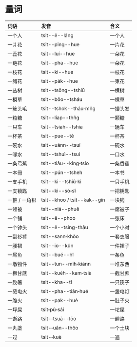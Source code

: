 # 量词

| 词语 | 发音 | 含义 |
| :--- | :--- | :--- |
| 一个人 | tsi̍t--ê--lâng | 一个人 |
| 一爿花 | tsi̍t--pîng--hue | 一片花 |
| 一蕊花 | tsi̍t--luí--hue | 一朵花 |
| 一葩花 | tsi̍t--pha--hue | 一朵花 |
| 一枝花 | tsi̍t--ki--hue | 一枝花 |
| 一缚花 | tsi̍t--pa̍k--hue | 一束花 |
| 一丛树 | tsi̍t--tsông--tshiū | 一棵树 |
| 一模草 | tsi̍t--bôo--tsháu | 一棵草 |
| 一簇头毛 | tsi̍t--tshok--thâu‑mn̂g | 一撮头发 |
| 一粒糖 | tsi̍t--liap--thn̂g | 一颗糖 |
| 一只车   | tsi̍t--tsiah--tshia | 一辆车 |
| 一杯茶 | tsi̍t--pue--tê | 一杯茶 |
| 一碗水 | tsi̍t--uánn--tsuí | 一碗水 |
| 一喙水 | tsi̍t--tshuì--tsuí | 一口水 |
| 一条弓蕉 | tsi̍t--tiâu--king‑tsio | 一条香蕉 |
| 一本冊 | tsi̍t--pún--tsheh | 一本书 |
| 一支手机 | tsi̍t--ki--tshiú‑ki | 一只手机 |
| 一支锁匙 | tsi̍t--ki--só‑sî | 一把钥匙 |
| 一箍 / 一角银 | tsi̍t--khoo / tsi̍t--kak--gîn | 一块钱 |
| 一领被 | tsi̍t--niá--phuē | 一席被子 |
| 一个铺 | tsi̍t--ê--phoo | 一张床 |
| 一个钟头 | tsi̍t--ê--tsing-thâu | 一个小时 |
| 一副衫裤 | tsi̍t--sann‑khòo | 一套衣服 |
| 一腰裙 | tsi̍t--io--kûn | 一件裙子 |
| 一尾鱼 | tsi̍t--bué--hî | 一条鱼 |
| 一墩物件 | tsi̍t--tun--mi̍h‑kiānn | 一堆东西 |
| 一橛甘蔗 | tsi̍t--kue̍h--kam‑tsià | 一截甘蔗 |
| 一跤箸 | tsi̍t--kha--tī | 一只筷子 |
| 一葩电火 | tsi̍t--pha--tiān‑hué | 一盏电灯 |
| 一腹火 | tsi̍t--pak--hué | 一肚子火 |
| 一垺屎 | tsi̍t‑pû‑sái | 一坨屎 |
| 一逝路 | tsi̍t-‑tsuā--lōo | 一趟路 |
| 一丸塗 | tsi̍t-‑uân--thôo | 一个土块 |
| 一过 | tsi̍t-‑kuè | 一遍 |

